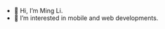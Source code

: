 - 👋  Hi, I’m Ming Li.
- 👀  I’m interested in mobile and web developments.

<!---
mingxli/mingxli is a ✨ special ✨ repository because its `README.md` (this file) appears on your GitHub profile.
You can click the Preview link to take a look at your changes.
--->
